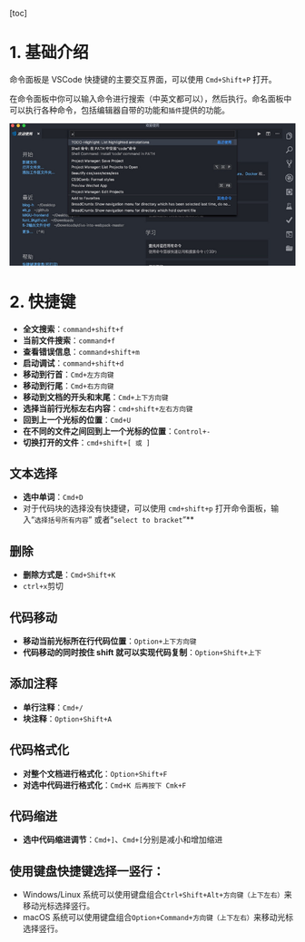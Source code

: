 [toc]

# 1. 基础介绍

命令面板是 VSCode 快捷键的主要交互界面，可以使用 `Cmd+Shift+P` 打开。

在命令面板中你可以输入命令进行搜索（中英文都可以），然后执行。命名面板中可以执行各种命令，包括编辑器自带的功能和`插件`提供的功能。

![522da053f468d0193d1d9a410e683610](./image/54F7990C-3A9E-459F-85CA-755D8E494FA0.jpg)


# 2. 快捷键

- **全文搜索**：`command+shift+f`
- **当前文件搜索**：`command+f`
- **查看错误信息**：`command+shift+m`
- **启动调试**：`command+shift+d`
- **移动到行首**：`Cmd+左方向键`
- **移动到行尾**：`Cmd+右方向键`
- **移动到文档的开头和末尾**：`Cmd+上下方向键`
- **选择当前行光标左右内容**：`cmd+shift+左右方向键`
- **回到上一个光标的位置**：`Cmd+U`
- **在不同的文件之间回到上一个光标的位置**：`Control+-`
- **切换打开的文件**：`cmd+shift+[ 或 ]`

## 文本选择

- **选中单词**：`Cmd+D`
- 对于代码块的选择没有快捷键，可以使用 `cmd+shift+p` 打开命令面板，输入“`选择括号所有内容`” 或者“`select to bracket`”**

## 删除

- **删除方式是**：`Cmd+Shift+K`
- `ctrl+x`剪切

## 代码移动

- **移动当前光标所在行代码位置**：`Option+上下方向键`
- **代码移动的同时按住 shift 就可以实现代码复制**：`Option+Shift+上下`

## 添加注释

- **单行注释**：`Cmd+/`
- **块注释**：`Option+Shift+A`

## 代码格式化

- **对整个文档进行格式化**：`Option+Shift+F`
- **对选中代码进行格式化**：`Cmd+K 后再按下 Cmk+F`

## 代码缩进

- **选中代码缩进调节**：`Cmd+]`、`Cmd+[`分别是减小和增加缩进

## 使用键盘快捷键选择一竖行：

- Windows/Linux 系统可以使用键盘组合`Ctrl+Shift+Alt+方向键（上下左右）`来移动光标选择竖行。
- macOS 系统可以使用键盘组合`Option+Command+方向键（上下左右）`来移动光标选择竖行。
